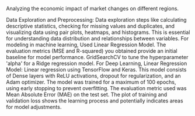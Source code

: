 Analyzing the economic impact of market changes on different regions.

Data Exploration and Preprocessing:
Data exploration steps like calculating descriptive statistics, checking for missing values and duplicates, and visualizing data using pair plots, heatmaps, and histograms. This is essential for understanding data distribution and relationships between variables.
For modeling in machine learning, 
Used Linear Regression Model. The evaluation metrics (MSE and R-squared) you obtained provide an initial baseline for model performance.
GridSearchCV to tune the hyperparameter 'alpha' for a Ridge regression model. 
For Deep Learning, Linear Regression Model:
Linear regression using TensorFlow and Keras. This model consists of Dense layers with ReLU activations, dropout for regularization, and an Adam optimizer.
The model was trained for a maximum of 100 epochs, using early stopping to prevent overfitting.
The evaluation metric used was Mean Absolute Error (MAE) on the test set.
The plot of training and validation loss shows the learning process and potentially indicates areas for model adjustments.
